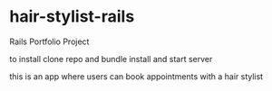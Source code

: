 # hair-stylist-rails
Rails Portfolio Project

to install clone repo and bundle install and start server

this is an app where users can book appointments with a hair stylist
